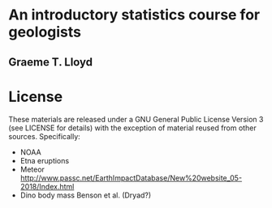 # An introductory statistics course for geologists

## Graeme T. Lloyd

# License

These materials are released under a GNU General Public License Version 3 (see LICENSE for details) with the exception of material reused from other sources. Specifically:

* NOAA
* Etna eruptions
* Meteor http://www.passc.net/EarthImpactDatabase/New%20website_05-2018/Index.html
* Dino body mass Benson et al. (Dryad?)


